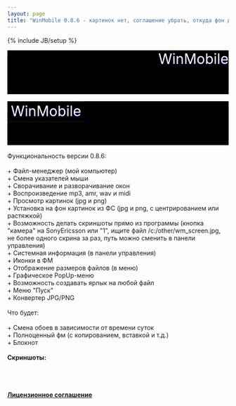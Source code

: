 ```yaml
---
layout: page
title: "WinMobile 0.8.6 - картинок нет, соглашение убрать, откуда фон дива?, список нормальный сделать, всё в маркдаун, link блеать"
---
```

{% include JB/setup %}

<div style="height: 100px; background: rgb(0,0,0) url(/assets/img/winline.jpg); text-align: right; vertical-align: bottom; font-size: 24pt; color: rgb(255, 255, 255); text-shadow: 0 1px 0 blue;">WinMobile</div>

<div><table style="border: medium none ; background: rgb(0, 0, 0) url(http://m1kc.ucoz.ru/style/img241.jpg) no-repeat scroll right top; width: 100%; -moz-background-clip: -moz-initial; -moz-background-origin: -moz-initial; -moz-background-inline-policy: -moz-initial; height: 100px;" align="left" width=""><tbody><tr><td style="border: medium none ; text-align: right; vertical-align: bottom; letter-spacing: 0pt; word-spacing: 0pt;"><span style="font-size: 24pt; color: rgb(255, 255, 255); text-shadow: 0 1px 0 blue; ">WinMobile </span><br></td></tr></tbody></table></div><br><br>Функциональность версии 0.8.6:<br><br>+ Файл-менеджер (мой компьютер)<br>+ Смена указателей мыши<br>+ Сворачивание и разворачивание окон<br>+ Воспроизведение mp3, amr, wav и midi<br>+ Просмотр картинок (jpg и png)<br>+ Установка на фон картинок из ФС (jpg и png, с центрированием или растяжкой)<br>+ Возможность делать скриншоты прямо из программы (кнопка "камера" на SonyEricsson или "1", ищите файл /c:/other/wm_screen.jpg, не более одного скрина за раз, путь можно сменить в панели управления)<br>+ Системная информация (в панели управления)<br>+ Иконки в ФМ<br>+ Отображение размеров файлов (в меню)<br>+ Графическое PopUp-меню<br>+ Возможность создавать ярлык на любой файл<br>+ Меню "Пуск"<br>+ Конвертер JPG/PNG<br><br>Что будет:<br><br>+ Смена обоев в зависимости от времени суток<br>+ Полноценный фм (с копированием, вставкой и т.д.)<br>+ Блокнот<br><br>
<b>Скриншоты:</b><br><br>
<script src="/widget/?32;http://img.ucoz.ru/_ph/1/1/21242526.jpg|http://img.ucoz.ru/_ph/1/2/21242526.png|Скриншот WinMobile v.0.8.6 (кликните для увеличения)." type="text/javascript"></script>
<script src="/widget/?32;http://img.ucoz.ru/_ph/1/1/924305110.jpg|http://img.ucoz.ru/_ph/1/2/924305110.png|Скриншот WinMobile v.0.8.6 (кликните для увеличения)." type="text/javascript"></script>
<script src="/widget/?32;http://img.ucoz.ru/_ph/1/1/429472036.jpg|http://img.ucoz.ru/_ph/1/2/429472036.png|Скриншот WinMobile v.0.8.6 (кликните для увеличения)." type="text/javascript"></script>
<script src="/widget/?32;http://img.ucoz.ru/_ph/1/1/45096040.jpg|http://img.ucoz.ru/_ph/1/2/45096040.png|Скриншот WinMobile v.0.8.6 (кликните для увеличения)." type="text/javascript"></script>
<script src="/widget/?32;http://img.ucoz.ru/_ph/1/1/639023572.jpg|http://img.ucoz.ru/_ph/1/2/639023572.png|Скриншот WinMobile v.0.8.6 (кликните для увеличения)." type="text/javascript"></script>
<script src="/widget/?32;http://img.ucoz.ru/_ph/1/1/10103196.jpg|http://img.ucoz.ru/_ph/1/2/10103196.png|Скриншот WinMobile v.0.8.6 (кликните для увеличения)." type="text/javascript"></script>
<br>
<script src="/widget/?32;http://img.ucoz.ru/_ph/1/1/302315426.jpg|http://img.ucoz.ru/_ph/1/2/302315426.png|Скриншот WinMobile v.0.8.6 (кликните для увеличения)." type="text/javascript"></script>
<script src="/widget/?32;http://img.ucoz.ru/_ph/1/1/794189059.jpg|http://img.ucoz.ru/_ph/1/2/794189059.png|Скриншот WinMobile v.0.8.6 (кликните для увеличения)." type="text/javascript"></script>
<script src="/widget/?32;http://img.ucoz.ru/_ph/1/1/819678346.jpg|http://img.ucoz.ru/_ph/1/2/819678346.png|Скриншот WinMobile v.0.8.6 (кликните для увеличения)." type="text/javascript"></script>
<script src="/widget/?32;http://img.ucoz.ru/_ph/1/1/645776526.jpg|http://img.ucoz.ru/_ph/1/2/645776526.png|Скриншот WinMobile v.0.8.6 (кликните для увеличения)." type="text/javascript"></script>
<script src="/widget/?32;http://img.ucoz.ru/_ph/1/1/291564194.jpg|http://img.ucoz.ru/_ph/1/2/291564194.png|Скриншот WinMobile v.0.8.6 (кликните для увеличения)." type="text/javascript"></script>
<script src="/widget/?32;http://img.ucoz.ru/_ph/1/1/59707857.jpg|http://img.ucoz.ru/_ph/1/2/59707857.png|Скриншот WinMobile v.0.8.6 (кликните для увеличения)." type="text/javascript"></script>
<br><br>
<a href="http://m1kc.ucoz.ru/index/0-72" onclick="openLayerB('HelpWd',0,'http://m1kc.ucoz.ru/ajax/wm_license.xml','Лицензионное соглашение',350,150,'1','','',0,'justify');return false;" target="_blank"><b>Лицензионное соглашение</b></a>
